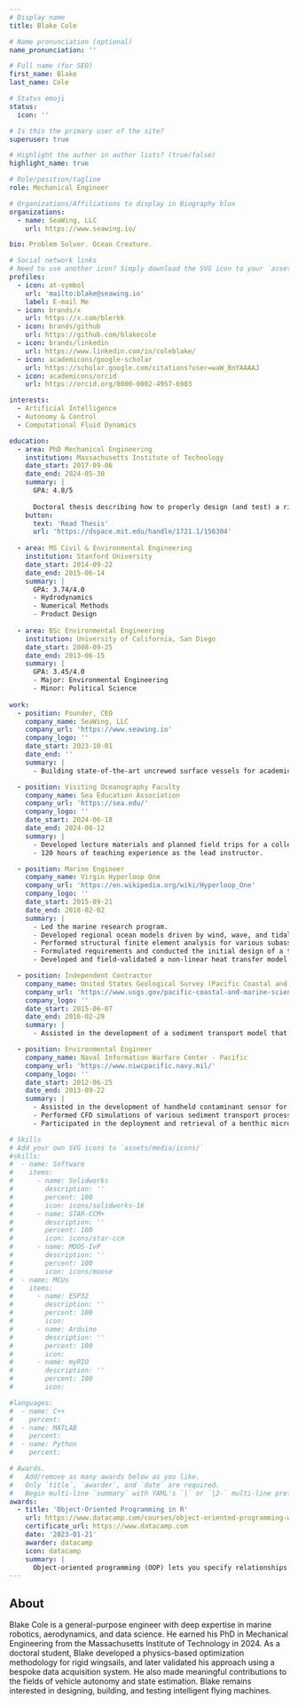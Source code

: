 ```yaml
---
# Display name
title: Blake Cole

# Name pronunciation (optional)
name_pronunciation: ''

# Full name (for SEO)
first_name: Blake
last_name: Cole

# Status emoji
status:
  icon: ''

# Is this the primary user of the site?
superuser: true

# Highlight the author in author lists? (true/false)
highlight_name: true

# Role/position/tagline
role: Mechanical Engineer

# Organizations/Affiliations to display in Biography blox
organizations:
  - name: SeaWing, LLC
    url: https://www.seawing.io/

bio: Problem Solver. Ocean Creature.

# Social network links
# Need to use another icon? Simply download the SVG icon to your `assets/media/icons/` folder.
profiles:
  - icon: at-symbol
    url: 'mailto:blake@seawing.io'
    label: E-mail Me
  - icon: brands/x
    url: https://x.com/blerkk
  - icon: brands/github
    url: https://github.com/blakecole
  - icon: brands/linkedin
    url: https://www.linkedin.com/in/coleblake/
  - icon: academicons/google-scholar
    url: https://scholar.google.com/citations?user=waW_BnYAAAAJ
  - icon: academicons/orcid
    url: https://orcid.org/0000-0002-4957-6903

interests:
  - Artificial Intelligence
  - Autonomy & Control
  - Computational Fluid Dynamics

education:
  - area: PhD Mechanical Engineering
    institution: Massachusetts Institute of Technology
    date_start: 2017-09-06
    date_end: 2024-05-30
    summary: |
      GPA: 4.8/5
      
      Doctoral thesis describing how to properly design (and test) a rigid wingsail for autonomous sailing. Supervised by [Dr. Peter Traykovski](https://www2.whoi.edu/staff/ptraykovski/) and [Prof. Henrik Schmidt](https://meche.mit.edu/people/faculty/HENRIK@MIT.EDU). Contributions were published in both Springer and IEEE journals.
    button:
      text: 'Read Thesis'
      url: 'https://dspace.mit.edu/handle/1721.1/156304'
      
  - area: MS Civil & Environmental Engineering
    institution: Stanford University
    date_start: 2014-09-22
    date_end: 2015-06-14
    summary: |
      GPA: 3.74/4.0
      - Hydrodynamics
      - Numerical Methods
      - Product Design
      
  - area: BSc Environmental Engineering
    institution: University of California, San Diego
    date_start: 2008-09-25
    date_end: 2013-06-15
    summary: |
      GPA: 3.45/4.0
      - Major: Environmental Engineering
      - Minor: Political Science
      
work:
  - position: Founder, CEO
    company_name: SeaWing, LLC
    company_url: 'https://www.seawing.io'
    company_logo: ''
    date_start: 2023-10-01
    date_end: ''
    summary: |
      - Building state-of-the-art uncrewed surface vessels for academic research, defense (ISR), and commercial offshore applications.

  - position: Visiting Oceanography Faculty
    company_name: Sea Education Association
    company_url: 'https://sea.edu/'
    company_logo: ''
    date_start: 2024-06-18
    date_end: 2024-08-12
    summary: |
      - Developed lecture materials and planned field trips for a college-level introductory short course in oceanography.
      - 120 hours of teaching experience as the lead instructor.

  - position: Marine Engineer
    company_name: Virgin Hyperloop One
    company_url: 'https://en.wikipedia.org/wiki/Hyperloop_One'
    company_logo: ''
    date_start: 2015-09-21
    date_end: 2018-02-02
    summary: |
      - Led the marine research program.
      - Developed regional ocean models driven by wind, wave, and tidal data, and used Weibull distributions to estimate extreme event recurrence intervals.
      - Performed structural finite element analysis for various subassemblies.
      - Formulated requirements and conducted the initial design of a tubular thermal expansion joint.
      - Developed and field-validated a non-linear heat transfer model for a prototype hyperloop system located outside Las Vegas, NV.

  - position: Independent Contractor
    company_name: United States Geological Survey (Pacific Coastal and Marine Science Center)
    company_url: 'https://www.usgs.gov/pacific-coastal-and-marine-science-center'
    company_logo: ''
    date_start: 2015-06-07
    date_end: 2016-02-29
    summary: |
      - Assisted in the development of a sediment transport model that integrates longshore and cross-shore processes to predict long-term shoreline response to climate change.

  - position: Environmental Engineer
    company_name: Naval Information Warfare Center - Pacific
    company_url: 'https://www.niwcpacific.navy.mil/'
    company_logo: ''
    date_start: 2012-06-25
    date_end: 2013-09-22
    summary: |
      - Assisted in the development of handheld contaminant sensor for Navy divers.
      - Performed CFD simulations of various sediment transport processes. 
      - Participated in the deployment and retrieval of a benthic microbial fuel cell.

# Skills
# Add your own SVG icons to `assets/media/icons/`
#skills:
#  - name: Software
#    items:
#      - name: Solidworks
#        description: ''
#        percent: 100
#        icon: icons/solidworks-16
#      - name: STAR-CCM+
#        description: ''
#        percent: 100
#        icon: icons/star-ccm
#      - name: MOOS-IvP
#        description: ''
#        percent: 100
#        icon: icons/moose        
#  - name: MCUs
#    items:
#      - name: ESP32
#        description: ''
#        percent: 100
#        icon: 
#      - name: Arduino
#        description: ''
#        percent: 100
#        icon:
#      - name: myRIO
#        description: ''
#        percent: 100
#        icon: 

#languages:
#  - name: C++
#    percent:
#  - name: MATLAB
#    percent:
#  - name: Python
#    percent:

# Awards.
#   Add/remove as many awards below as you like.
#   Only `title`, `awarder`, and `date` are required.
#   Begin multi-line `summary` with YAML's `|` or `|2-` multi-line prefix and indent 2 spaces below.
awards:
  - title: 'Object-Oriented Programming in R'
    url: https://www.datacamp.com/courses/object-oriented-programming-with-s3-and-r6-in-r
    certificate_url: https://www.datacamp.com
    date: '2023-01-21'
    awarder: datacamp
    icon: datacamp
    summary: |
      Object-oriented programming (OOP) lets you specify relationships between functions and the objects that they can act on, helping you manage complexity in your code. This is an intermediate level course, providing an introduction to OOP, using the S3 and R6 systems. S3 is a great day-to-day R programming tool that simplifies some of the functions that you write. R6 is especially useful for industry-specific analyses, working with web APIs, and building GUIs.
---
```


## About
Blake Cole is a general-purpose engineer with deep expertise in marine robotics, aerodynamics, and data science.  He earned his PhD in Mechanical Engineering from the Massachusetts Institute of Technology in 2024.  As a doctoral student, Blake developed a physics-based optimization methodology for rigid wingsails, and later validated his approach using a bespoke data acquisition system.  He also made meaningful contributions to the fields of vehicle autonomy and state estimation.  Blake remains interested in designing, building, and testing intelligent flying machines.
